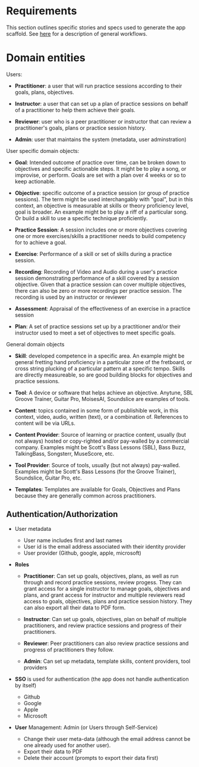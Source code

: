 # Requirements

This section outlines specific stories and specs used to generate the app scaffold.
See [here](./workflows.md) for a description of general workflows.

# Domain entities

Users:

-   **Practitioner**: a user that will run practice sessions according to their
    goals, plans, objectives.

-   **Instructor**: a user that can set up a plan of practice sessions on behalf
    of a practitioner to help them achieve their goals.

-   **Reviewer**: user who is a peer practitioner or instructor that can review a practitioner's goals,
    plans or practice session history.

-   **Admin**: user that maintains the system (metadata, user adminstration)

User specific domain objects:

-   **Goal**: Intended outcome of practice over time,
    can be broken down to objectives and specific actionable steps.
    It might be to play a song, or improvise, or perform.
    Goals are set with a plan over 4 weeks or so to keep actionable.

-   **Objective**: specific outcome of a practice session (or group of practice sessions).
    The term might be used interchangably with "goal",
    but in this context, an objective is measurable at skills or theory proficiency level,
    goal is broader.
    An example might be to play a riff of a particular song.
    Or build a skill to use a specific technique proficiently.

-   **Practice Session**: A session includes one or more objectives covering one or more exercises/skills
    a practitioner needs to build competency for to achieve a goal.

-   **Exercise**: Performance of a skill or set of skills during a practice session.

-   **Recording**: Recording of Video and Audio during a user's practice session demonstrating
    performance of a skill covered by a session objective.
    Given that a practice session can cover multiple objectives,
    there can also be zero or more recordings per practice session.
    The recording is used by an instructor or reviewer

-   **Assessment**: Appraisal of the effectiveness of an exercise in a practice session

-   **Plan**:  A set of practice sessions set up by a practitioner and/or their instructor used
    to meet a set of objectives to meet specific goals.

General domain objects

-   **Skill**: developed competence in a specific area.
    An example might be general fretting hand proficiency in a particular zone of the fretboard,
    or cross string plucking of a particular pattern at a specific tempo.
    Skills are directly measureable,
    so are good building blocks for objectives and practice sessions.

-   **Tool**: A device or software that helps achieve an objective.
    Anytune, SBL Groove Trainer, Guitar Pro, MoisesAI, Soundslice are examples of tools.

-   **Content**: topics contained in some form of publishible work,
    in this context, video, audio, written (text), or a combination of.
    References to content will be via URLs.

-   **Content Provider**: Source of learning or practice content,
    usually (but not always) hosted or copy-righted and/or pay-walled by a commercial company.
    Examples might be Scott's Bass Lessons (SBL), Bass Buzz, TalkingBass, Songsterr, MuseScore, etc.

-   **Tool Provider**: Source of tools, usually (but not always) pay-walled.
    Examples might be Scott's Bass Lessons (for the Groove Trainer),
    Soundslice, Guitar Pro, etc.

-   **Templates**: Templates are available for Goals, Objectives and Plans because
    they are generally common across practitioners.

## Authentication/Authorization

-   User metadata
    - User name includes first and last names
    - User id is the email address associated with their identity provider
    - User provider (Github, google, apple, microsoft)

-   **Roles**
    -   **Practitioner**: Can set up goals, objectives, plans,
        as well as run through and record practice sessions,
        review progess.
        They can grant access for a single instructor to manage goals,
        objectives and plans, and grant access for instructor and multiple
        reviewers read access to goals, objectives, plans and practice session history.
        They can also export all their data to PDF form.

    -   **Instructor**: Can set up goals, objectives, plan on behalf of multiple
        practitioners, and review practice sessions and progress of their practitioners.

    -   **Reviewer**: Peer practitioners can also review practice sessions and
        progress of practitioners they follow.

    -   **Admin**: Can set up metadata, template skills,
        content providers, tool providers

-   **SSO** is used for authentication (the app does not handle authentication by itself)
    - Github
    - Google
    - Apple
    - Microsoft

-   **User** Management:
    Admin (or Users through Self-Service)
    -   Change their user meta-data
        (although the email address cannot be one already used for another user).
    -   Export their data to PDF
    -   Delete their account (prompts to export their data first)
